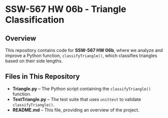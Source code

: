 # SSW-567 HW 06b - Triangle Classification  

## Overview  
This repository contains code for **SSW-567 HW 06b**, where we analyze and improve a Python function, `classifyTriangle()`, which classifies triangles based on their side lengths.  

## Files in This Repository  
- **Triangle.py** – The Python script containing the `classifyTriangle()` function.  
- **TestTriangle.py** – The test suite that uses `unittest` to validate `classifyTriangle()`.  
- **README.md** – This file, providing an overview of the project.  
